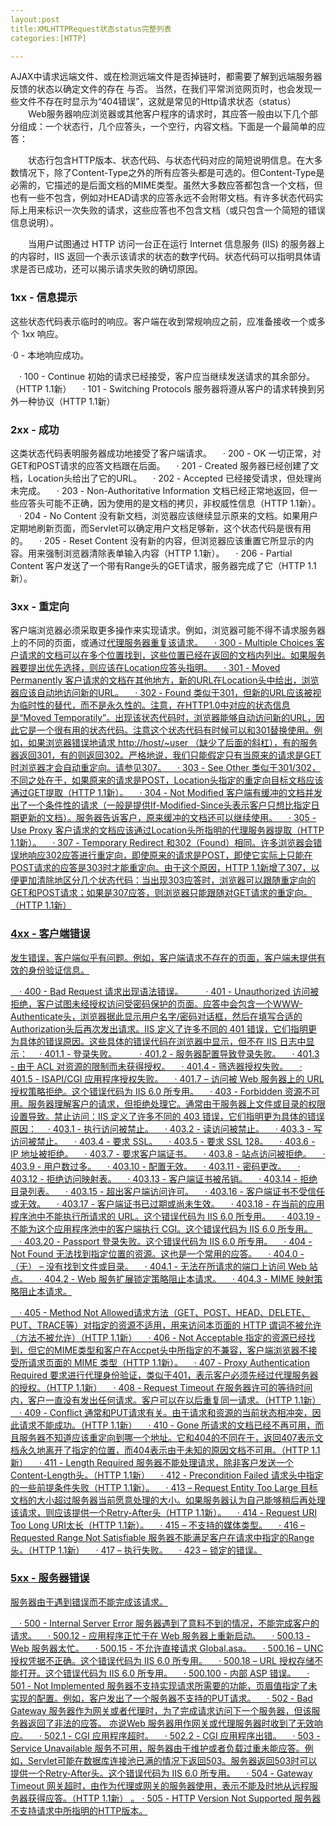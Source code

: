 ```yaml
---
layout:post
title:XMLHTTPRequest状态status完整列表
categories:[HTTP]

---
```


   AJAX中请求远端文件、或在检测远端文件是否掉链时，都需要了解到远端服务器反馈的状态以确定文件的存在 与否。
   当然，在我们平常浏览网页时，也会发现一些文件不存在时显示为“404错误”，这就是常见的Http请求状态（status）
　　Web服务器响应浏览器或其他客户程序的请求时，其应答一般由以下几个部分组成：一个状态行，几个应答头，一个空行，内容文档。下面是一个最简单的应答：

　　状态行包含HTTP版本、状态代码、与状态代码对应的简短说明信息。在大多数情况下，除了Content-Type之外的所有应答头都是可选的。但Content-Type是必需的，它描述的是后面文档的MIME类型。虽然大多数应答都包含一个文档，但也有一些不包含，例如对HEAD请求的应答永远不会附带文档。有许多状态代码实际上用来标识一次失败的请求，这些应答也不包含文档（或只包含一个简短的错误信息说明）。 

　　当用户试图通过 HTTP 访问一台正在运行 Internet 信息服务 (IIS) 的服务器上的内容时，IIS 返回一个表示该请求的状态的数字代码。状态代码可以指明具体请求是否已成功，还可以揭示请求失败的确切原因。

### 1xx - 信息提示

这些状态代码表示临时的响应。客户端在收到常规响应之前，应准备接收一个或多个 1xx 响应。

   ·0 - 本地响应成功。

　· 100 - Continue 初始的请求已经接受，客户应当继续发送请求的其余部分。（HTTP 1.1新） 
　· 101 - Switching Protocols 服务器将遵从客户的请求转换到另外一种协议（HTTP 1.1新） 

### 2xx - 成功

这类状态代码表明服务器成功地接受了客户端请求。
　· 200 - OK 一切正常，对GET和POST请求的应答文档跟在后面。 
　· 201 - Created 服务器已经创建了文档，Location头给出了它的URL。 
　· 202 - Accepted 已经接受请求，但处理尚未完成。 
　· 203 - Non-Authoritative Information 文档已经正常地返回，但一些应答头可能不正确，因为使用的是文档的拷贝，非权威性信息（HTTP 1.1新）。
　· 204 - No Content 没有新文档，浏览器应该继续显示原来的文档。如果用户定期地刷新页面，而Servlet可以确定用户文档足够新，这个状态代码是很有用的。 
　· 205 - Reset Content 没有新的内容，但浏览器应该重置它所显示的内容。用来强制浏览器清除表单输入内容（HTTP 1.1新）。 
　· 206 - Partial Content 客户发送了一个带有Range头的GET请求，服务器完成了它（HTTP 1.1新）。 

### 3xx - 重定向

客户端浏览器必须采取更多操作来实现请求。例如，浏览器可能不得不请求服务器上的不同的页面，或通过<a id="vad_2" onmouseover="if(typeof(showTitle)!='undefined'){this.title='';window.clearTimeout(hideTO);showTitle(event, this, 2,'');}" title="网络游戏没攻略？ @Vogate.com" style="font-size: 1em" onclick="" onmouseout="if(typeof(showTitle)!='undefined'){mouseIsOverLayer = false; mouseOverWhileLoad = false; hideTO = window.setTimeout('checkIfMouseOverLayer()',500);}" href="http://action.vogate.com/click/click.php?ads_id=3503&site_id=6235007045040803&click=1&url=http%3A//www.766.com%7C%u73A9%u6E38%u620F%u641E%u4E0D%u5B9A%u653B%u7565%u600E%u4E48%u529E%uFF1F%3Bhttp%3A//pao.766.com%7C%u8DD1%u8DD1%u5361%u4E01%u8F66%u624B%u628A%u624B%u6559%u4F60%u6F02%u79FB%u7EDD%u62DB%uFF01%3Bhttp%3A//www.ro2x.com%7C%u4F60%u7EDD%u5BF9%u6CA1%u770B%u8FC7%u8FD9%u4E48%u5F3A%u7684RO2%u6570%u636E%u5E93%uFF01%3Bhttp%3A//tu.766.com%7C%u4E3A%u4EC0%u4E48%u6BCF%u5929%u90FD%u6709%u8FD9%u4E48%u591A%u7537%u4EBA%u6765%u8FD9%u91CC%uFF1F%3Bhttp%3A//chd.766.com%7C%u73A9%u5F69%u8679%u5C9B%u6765%u8FD9%u91CC%u770B%u3002%u8981%u4EC0%u4E48%u6709%u4EC0%u4E48%uFF01&v=0&k=%u4EE3%u7406&s=http%3A//www.023si.com/html/79/t-13279.html&rn=942481" target="_blank">代理服务器重复该请求。
　· 300 - Multiple Choices 客户请求的文档可以在多个位置找到，这些位置已经在返回的文档内列出。如果服务器要提出优先选择，则应该在Location应答头指明。 
　· 301 - Moved Permanently 客户请求的文档在其他地方，新的URL在Location头中给出，浏览器应该自动地访问新的URL。 
　· 302 - Found 类似于301，但新的URL应该被视为临时性的替代，而不是永久性的。注意，在HTTP1.0中对应的状态信息是“Moved Temporatily”。出现该状态代码时，浏览器能够自动访问新的URL，因此它是一个很有用的状态代码。注意这个状态代码有时候可以和301替换使用。例如，如果浏览器错误地请求 http://host/~user （缺少了后面的斜杠），有的服务器返回301，有的则返回302。严格地说，我们只能假定只有当原来的请求是GET时浏览器才会自动重定向。请参见307。 
　· 303 - See Other 类似于301/302，不同之处在于，如果原来的请求是POST，Location头指定的重定向目标文档应该通过GET提取（HTTP 1.1新）。 
　· 304 - Not Modified 客户端有缓冲的文档并发出了一个条件性的请求（一般是提供If-Modified-Since头表示客户只想比指定日期更新的文档）。服务器告诉客户，原来缓冲的文档还可以继续使用。
　· 305 - Use Proxy 客户请求的文档应该通过Location头所指明的代理服务器提取（HTTP 1.1新）。 
　· 307 - Temporary Redirect 和302（Found）相同。许多浏览器会错误地响应302应答进行重定向，即使原来的请求是POST，即使它实际上只能在POST请求的应答是303时才能重定向。由于这个原因，HTTP 1.1新增了307，以便更加清除地区分几个状态代码：当出现303应答时，浏览器可以跟随重定向的GET和POST请求；如果是307应答，则浏览器只能跟随对GET请求的重定向。（HTTP 1.1新） 

### 4xx - 客户端错误

发生错误，客户端似乎有问题。例如，客户端请求不存在的页面，客户端未提供有效的身份验证信息。

　· 400 - Bad Request 请求出现语法错误。 
　
　· 401 - Unauthorized 访问被拒绝，客户试图未经授权访问受密码保护的页面。应答中会包含一个WWW-Authenticate头，浏览器据此显示用户名字/密码对话框，然后在填写合适的Authorization头后再次发出请求。IIS 定义了许多不同的 401 错误，它们指明更为具体的错误原因。这些具体的错误代码在浏览器中显示，但不在 IIS 日志中显示：
　· 401.1 - 登录失败。
　
　· 401.2 - 服务器配置导致登录失败。
　· 401.3 - 由于 ACL 对资源的限制而未获得授权。
　· 401.4 - 筛选器授权失败。
　· 401.5 - ISAPI/CGI 应用程序授权失败。
　· 401.7 – 访问被 Web 服务器上的 URL 授权策略拒绝。这个错误代码为 IIS 6.0 所专用。
　· 403 - Forbidden 资源不可用。服务器理解客户的请求，但拒绝处理它。通常由于服务器上文件或目录的权限设置导致。禁止访问：IIS 定义了许多不同的 403 错误，它们指明更为具体的错误原因：
　· 403.1 - 执行访问被禁止。
　· 403.2 - 读访问被禁止。
　· 403.3 - 写访问被禁止。
　· 403.4 - 要求 SSL。
　· 403.5 - 要求 SSL 128。
　· 403.6 - IP 地址被拒绝。
　· 403.7 - 要求客户端证书。
　· 403.8 - 站点访问被拒绝。
　· 403.9 - 用户数过多。
　· 403.10 - 配置无效。
　· 403.11 - 密码更改。
　· 403.12 - 拒绝访问映射表。
　· 403.13 - 客户端证书被吊销。
　· 403.14 - 拒绝目录列表。
　· 403.15 - 超出客户端访问许可。
　· 403.16 - 客户端证书不受信任或无效。
　· 403.17 - 客户端证书已过期或尚未生效。
　· 403.18 - 在当前的应用程序池中不能执行所请求的 URL。这个错误代码为 IIS 6.0 所专用。
　· 403.19 - 不能为这个应用程序池中的客户端执行 CGI。这个错误代码为 IIS 6.0 所专用。
　· 403.20 - Passport 登录失败。这个错误代码为 IIS 6.0 所专用。
　· 404 - Not Found 无法找到指定位置的资源。这也是一个常用的应答。 
　· 404.0 -（无） – 没有找到文件或目录。
　· 404.1 - 无法在所请求的端口上访问 Web 站点。
　· 404.2 - Web 服务扩展锁定策略阻止本请求。
　· 404.3 - MIME 映射策略阻止本请求。

　· 405 - Method Not Allowed请求方法（GET、POST、HEAD、DELETE、PUT、TRACE等）对指定的资源不适用，用来访问本页面的 HTTP 谓词不被允许（方法不被允许）（HTTP 1.1新） 
　· 406 - Not Acceptable 指定的资源已经找到，但它的MIME类型和客户在Accpet头中所指定的不兼容，客户端浏览器不接受所请求页面的 MIME 类型（HTTP 1.1新）。 
　· 407 - Proxy Authentication Required 要求进行代理身份验证，类似于401，表示客户必须先经过代理服务器的授权。（HTTP 1.1新） 
　· 408 - Request Timeout 在服务器许可的等待时间内，客户一直没有发出任何请求。客户可以在以后重复同一请求。（HTTP 1.1新）
　· 409 - Conflict 通常和PUT请求有关。由于请求和资源的当前状态相冲突，因此请求不能成功。（HTTP 1.1新） 
　· 410 - Gone 所请求的文档已经不再可用，而且服务器不知道应该重定向到哪一个地址。它和404的不同在于，返回407表示文档永久地离开了指定的位置，而404表示由于未知的原因文档不可用。（HTTP 1.1新） 
　· 411 - Length Required 服务器不能处理请求，除非客户发送一个Content-Length头。（HTTP 1.1新） 
　· 412 - Precondition Failed 请求头中指定的一些前提条件失败（HTTP 1.1新）。
　· 413 – Request Entity Too Large 目标文档的大小超过服务器当前愿意处理的大小。如果服务器认为自己能够稍后再处理该请求，则应该提供一个Retry-After头（HTTP 1.1新）。 
　· 414 - Request URI Too Long URI太长（HTTP 1.1新）。 
　· 415 – 不支持的媒体类型。
　· 416 – Requested Range Not Satisfiable 服务器不能满足客户在请求中指定的Range头。（HTTP 1.1新） 
　· 417 – 执行失败。
　· 423 – 锁定的错误。

### 5xx - 服务器错误

服务器由于遇到错误而不能完成该请求。

　· 500 - Internal Server Error 服务器遇到了意料不到的情况，不能完成客户的请求。 
　· 500.12 - 应用程序正忙于在 Web 服务器上重新启动。
　· 500.13 - Web 服务器太忙。
　· 500.15 - 不允许直接请求 Global.asa。
　· 500.16 – UNC 授权凭据不正确。这个错误代码为 IIS 6.0 所专用。
　· 500.18 – URL 授权存储不能打开。这个错误代码为 IIS 6.0 所专用。
　· 500.100 - 内部 ASP 错误。
　· 501 - Not Implemented 服务器不支持实现请求所需要的功能，页眉值指定了未实现的配置。例如，客户发出了一个服务器不支持的PUT请求。
　· 502 - Bad Gateway 服务器作为网关或者代理时，为了完成请求访问下一个服务器，但该服务器返回了非法的应答。 亦说Web 服务器用作网关或代理服务器时收到了无效响应。
　· 502.1 - CGI 应用程序超时。
　· 502.2 - CGI 应用程序出错。
　· 503 - Service Unavailable 服务不可用，服务器由于维护或者负载过重未能应答。例如，Servlet可能在数据库连接池已满的情况下返回503。服务器返回503时可以提供一个Retry-After头。这个错误代码为 IIS 6.0 所专用。
　· 504 - Gateway Timeout 网关超时，由作为代理或网关的服务器使用，表示不能及时地从远程服务器获得应答。（HTTP 1.1新） 。
· 505 - HTTP Version Not Supported 服务器不支持请求中所指明的HTTP版本。
